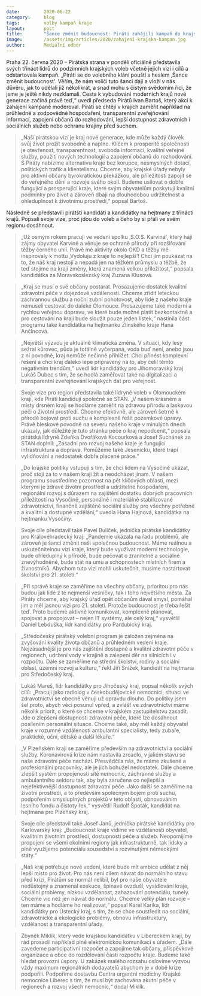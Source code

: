 ```yaml
---
date:         2020-06-22
category:     blog
tags:         volby kampaň kraje
layout:       post
title:        "Šance změnit budoucnost: Piráti zahájili kampaň do krajských voleb, představili svoje lídry i program"
image:        /assets/img/articles/2020/zahajeni-krajska-kampan.jpg
author:       Mediální odbor
---  
```



 

Praha 22. června 2020 – Pirátská strana v pondělí oficiálně představila svých třináct lídrů do podzimních krajských voleb včetně jejich vizí i cílů a odstartovala kampaň. „Piráti se do volebního klání pouští s heslem ‚Šance změnit budoucnost'. Věřím, že nám voliči tuto šanci dají a vloží v nás důvěru, jak to udělali již několikrát, a snad mohu s čistým svědomím říci, že jsme je ještě nikdy nezklamali. Cesta k vybudování moderních krajů nové generace začíná právě teď,“ uvedl předseda Pirátů Ivan Bartoš, který akci k zahájení kampaně moderoval. Piráti se chtějí v krajích zaměřit například na průhledné a zodpovědné hospodaření, transparentní zveřejňování informací, zapojení občanů do rozhodování, lepší dostupnost zdravotních i sociálních služeb nebo ochranu krajiny před suchem. 

> „Naší pirátskou vizí je kraj nové generace, kde může každý člověk svůj život prožít svobodně a naplno. Klíčem k prosperitě společnosti je otevřenost, transparentnost, svoboda informací, kvalitní veřejné služby, použití nových technologií a zapojení občanů do rozhodování. S Piráty nabízíme alternativu kraje bez korupce, nesmyslných dotací, politických trafik a klientelismu. Chceme, aby krajské úřady nebyly pro aktivní občany byrokratickou překážkou, ale příležitostí zapojit se do veřejného dění a rozvoje svého okolí. Budeme usilovat o dobře fungující a prosperující kraje, které svým obyvatelům poskytují kvalitní podmínky pro život a zároveň dbají na dlouhodobou udržitelnost a ohleduplnost k životnímu prostředí,“ popsal Bartoš. 

Následně se představili pirátští kandidáti a kandidátky na hejtmany z třinácti krajů. Popsali svoje vize, proč jdou do voleb a čeho by si přáli ve svém regionu dosáhnout. 

> „Už osmým rokem pracuji ve vedení spolku ‚S.O.S. Karviná', který hájí zájmy obyvatel Karviné a věnuje se ochraně přírody při rozšiřování těžby černého uhlí. Právě mé aktivity okolo OKD a těžby mě inspirovaly k mottu ‚Vydoluju z kraje to nejlepší'! Chci jím poukázat na to, že náš kraj nestojí a nepadá jen na těžkém průmyslu a těžbě, že teď stojíme na kraji změny, která znamená velkou příležitost,“ popsala kandidátka za Moravskoslezský kraj Zuzana Klusová.

> „Kraj se musí o své občany postarat. Prosazujeme dostatek kvalitní zdravotní péče v dojezdové vzdálenosti. Chceme zřídit leteckou záchrannou službu a noční zubní pohotovost, aby lidé z našeho kraje nemuseli cestovat do daleké Olomouce. Prosazujeme také moderní a rychlou veřejnou dopravu, ve které bude možné platit bezkontaktně a pro cestování na kraji bude sloužit pouze jeden lístek,“ nastínila část programu také kandidátka na hejtmanku Zlínského kraje Hana Ančincová.

> „Největší výzvou je aktuálně klimatická změna. V situaci, kdy lesy sežral kůrovec, půda je totálně vyčerpaná, voda buď není, anebo jsou z ní povodně, kraj nemůže nečinně přihlížet. Chci přinést komplexní řešení a chci kraj daleko lépe připravený na to, aby čelil těmto negativním trendům,“ uvedl lídr kandidátky pro Jihomoravský kraj Lukáš Dubec s tím, že se hodlá zaměřovat také na digitalizaci a transparentní zveřejňování krajských dat pro veřejnost. 

> Svoje vize pro region představila také lídryně voleb v Olomouckém kraji, kde Piráti kandidují společně se STAN. „V našem krásném a místy drsném kraji se hodláme zaměřit na zdravou přírodu a laskavou péči o životní prostředí. Chceme efektivně, ale zároveň šetrně k přírodě bojovat proti suchu a komplexně řešit pozemkové úpravy. Právě bleskové povodně na severu našeho kraje v minulých dnech ukázaly, jak důležité je tuto stránku péče o kraj nepodcenit,“ popsala pirátská lídryně Zdeňka Dvořáková Kocourková a Josef Suchánek za STAN doplnil: „Zásadní pro rozvoj našeho kraje je fungující infrastruktura a doprava. Pomůžeme také Jesenicku, které trápí vylidňování a nedostatek dobře placené práce.“

> „Do krajské politiky vstupuji s tím, že chci lidem na Vysočině ukázat, proč stojí za to v našem kraji žít a neodcházet jinam. V našem programu soustředíme pozornost na pět klíčových oblastí, mezi kterými je zdravé životní prostředí a udržitelné hospodaření, regionální rozvoj s důrazem na zajištění dostatku dobrých pracovních příležitostí na Vysočině, personálně i materiálně stabilizované zdravotnictví, finančně zajištěné sociální služby pro všechny potřebné a kvalitní a dostupné vzdělání,“ uvedla Hana Hajnová, kandidátka na hejtmanku Vysočiny. 

> Svoje cíle představil také Pavel Bulíček, jednička pirátské kandidátky pro Královéhradecký kraj: „Pandemie ukázala na řadu problémů, ale zároveň je šancí změnit naši společnou budoucnost. Máme reálnou a uskutečnitelnou vizi kraje, který bude využívat moderní technologie, bude ohleduplný k přírodě, bude pečovat o zranitelné a sociálně znevýhodněné, bude stát na umu a schopnostech místních firem a živnostníků. Abychom tuto vizi mohli uskutečnit, musíme nastartovat školství pro 21. století.“

> „Při správě kraje se zaměříme na všechny občany, prioritou pro nás budou jak lidé z té nejmenší vesničky, tak i toho největšího města. Za Piráty chceme, aby krajský úřad opět občanům dával smysl, pomáhal jim a měl jasnou vizi pro 21. století. Protože budoucnost je třeba řešit teď. Proto budeme aktivně komunikovat, komplexně plánovat, spojovat a propojovat – nejen IT systémy, ale celý kraj,“ vysvětlil Daniel Lebduška, lídr kandidátky pro Pardubický kraj.

> „Středočeský pirátský volební program je založen zejména na zvyšování kvality života občanů a průhledném vedení kraje. Nejzásadnější je pro nás zajištění dostupné a kvalitní zdravotní péče v regionech, udržení vody v krajině a zalepení děr na silnicích i v rozpočtu. Dále se zaměříme na střední školství, rodiny a sociální oblast, územní rozvoj a kulturu,“ řekl Jiří Snížek, kandidát na hejtmana pro Středočeský kraj.

> Lukáš Mareš, lídr kandidátky pro Jihočeský kraj, popsal několik svých cílů: „Pracuji jako radiolog v českobudějovické nemocnici, situaci ve zdravotnictví se obecně věnuji už opravdu dlouho. Do politiky jsem šel proto, abych věci posunul vpřed, a zvlášť ve zdravotnictví máme několik priorit, o které se chceme v krajském zastupitelstvu zasadit. Jde o zlepšení dostupnosti zdravotní péče, které lze dosáhnout posílením personální situace. Chceme také, aby měl každý obyvatel kraje v rozumné vzdálenosti ambulantní specialisty, tedy zubaře, praktické, oční, dětské a další lékaře.“ 

> „V Plzeňském kraji se zaměříme především na zdravotnictví a sociální služby. Koronavirová krize nám nastavila zrcadlo, v jakém stavu se naše zdravotní péče nachází. Přesvědčila nás, že máme zkušené a profesionální pracovníky, ale je jich bohužel nedostatek. Dále chceme zlepšit systém propojenosti sítě nemocnic, záchranné služby a ambulantního sektoru tak, aby byla zaručena co nejlepší a nejefektivnější dostupnost zdravotní péče. Jako další se zaměříme na životní prostředí, a to především společným bojem proti suchu, podpořením smysluplných projektů v této oblasti, obnovováním lesního fondu a čistoty řek,“ vysvětlil Rudolf Špoták, kandidát na hejtmana pro Plzeňský kraj.

> Svoje cíle představil také Josef Janů, jednička pirátské kandidátky pro Karlovarský kraj: „Budoucnost kraje vidíme ve vzdělanosti obyvatel, kvalitním životním prostředí, dostupnosti péče a služeb. Neopomíjíme propojení se všemi okolními regiony jak infrastrukturně, tak lidsky a plně využijeme potenciálu sousedství s rozvinutými německými státy.“

> „Náš kraj potřebuje nové vedení, které bude mít ambice udělat z něj lepší místo pro život. Pro nás není cílem návrat do normálního stavu před krizí, Pirátům se normál nelíbil, byl pro naše obyvatele nedůstojný a znamenal exekuce, špinavé ovzduší, vysídlování kraje, sociální problémy, nízkou vzdělanost, zahazování potenciálu, tunely. Chceme víc než jen návrat do normálu. Chceme velký plán rozvoje – ten máme a hodláme ho realizovat,“ popsal Karel Karika, lídr kandidátky pro Ústecký kraj, s tím, že se chce soustředit na sociální, zdravotnické a ekologické problémy, obnovu infrastruktury, vzdělanost a transparentní úřady.

> Zbyněk Miklík, který vede krajskou kandidátku v Libereckém kraji, by rád prosadil například plně elektronickou komunikaci s úřadem. „Dále zavedeme participativní rozpočet a zapojíme tak občany, příspěvkové organizace a obce do rozdělování části rozpočtu kraje. Budeme také hledat provozní úspory. U zakázek malého rozsahu oslovíme výzvou vždy maximum regionálních dodavatelů abychom je v době krize podpořili. Podpoříme dostavbu Centra urgentní medicíny Krajské nemocnice Liberec s tím, že musí být zachována akutní péče v regionech a rozvoj všech nemocnic,“ dodal Miklík.

